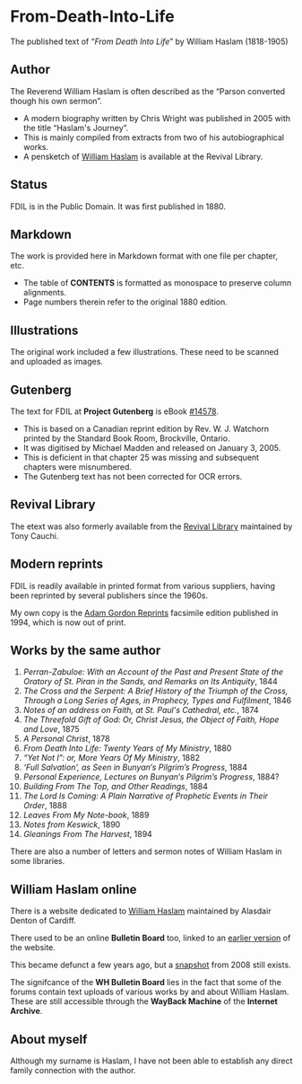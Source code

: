 # From-Death-Into-Life
The published text of “_From Death Into Life_” by William Haslam (1818-1905)

## Author
The Reverend William Haslam is often described as the “Parson converted though his own sermon”. 
* A modern biography written by Chris Wright was published in 2005 with the title “Haslam's Journey”.
* This is mainly compiled from extracts from two of his autobiographical works.
* A pensketch of [William Haslam](http://revival-library.org/index.php/pensketches-menu/evangelical-revivalists/william-haslam) is available at the Revival Library.

## Status
FDIL is in the Public Domain. It was first published in 1880.

## Markdown
The work is provided here in Markdown format with one file per chapter, etc.
* The table of **CONTENTS** is formatted as monospace to preserve column alignments.
* Page numbers therein refer to the original 1880 edition.

## Illustrations
The original work included a few illustrations. These need to be scanned and uploaded as images.

## Gutenberg
The text for FDIL at **Project Gutenberg** is eBook [#14578](http://www.gutenberg.net/1/4/5/7/14578/).
* This is based on a Canadian reprint edition by Rev. W. J. Watchorn printed by the Standard Book Room, Brockville, Ontario.
* It was digitised by Michael Madden and released on January 3, 2005. 
* This is deficient in that chapter 25 was missing and subsequent chapters were misnumbered.
* The Gutenberg text has not been corrected for OCR errors.

## Revival Library
The etext was also formerly available from the [Revival Library](http://www.revival-library.org/) maintained by Tony Cauchi.

## Modern reprints
FDIL is readily available in printed format from various suppliers, having been reprinted by several publishers since the 1960s.

My own copy is the [Adam Gordon Reprints](https://www.amazon.co.uk/dp/1874422117/) facsimile edition published in 1994, which is now out of print.

## Works by the same author
1. _Perran-Zabuloe: With an Account of the Past and Present State of the Oratory of St. Piran in the Sands, and Remarks on Its Antiquity_, 1844
2. _The Cross and the Serpent: A Brief History of the Triumph of the Cross, Through a Long Series of Ages, in Prophecy, Types and Fulfilment_, 1846
3. _Notes of an address on Faith, at St. Paul's Cathedral, etc._, 1874
4. _The Threefold Gift of God: Or, Christ Jesus, the Object of Faith, Hope and Love_, 1875
5. _A Personal Christ_, 1878
6. _From Death Into Life: Twenty Years of My Ministry_, 1880
7. _“Yet Not I”: or, More Years Of My Ministry_, 1882
8. _‘Full Salvation’, as Seen in Bunyan‘s Pilgrim’s Progress_, 1884
9. _Personal Experience, Lectures on Bunyan‘s Pilgrim’s Progress_, 1884?
10. _Building From The Top, and Other Readings_, 1884
11. _The Lord Is Coming: A Plain Narrative of Prophetic Events in Their Order_, 1888
12. _Leaves From My Note-book_, 1889
13. _Notes from Keswick_, 1890
14. _Gleanings From The Harvest_, 1894

There are also a number of letters and sermon notes of William Haslam in some libraries.

## William Haslam online
There is a website dedicated to [William Haslam](http://williamhaslam.org) maintained by Alasdair Denton of Cardiff.

There used to be an online **Bulletin Board** too, linked to an [earlier version](https://web.archive.org/web/20110929014844/http://www.williamhaslam.org/) of the website. 

This became defunct a few years ago, but a [snapshot](https://web.archive.org/web/20080703192818/http://www.williamhaslam.org/board/) from 2008 still exists.

The signifcance of the **WH Bulletin Board** lies in the fact that some of the forums contain text uploads of various works by and about William Haslam. These are still accessible through the **WayBack Machine** of the **Internet Archive**.

## About myself
Although my surname is Haslam, I have not been able to establish any direct family connection with the author.
